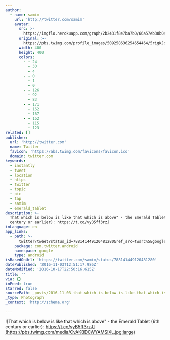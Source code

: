 ```yaml
---
author:
  - name: samim
    url: 'http://twitter.com/samim'
    avatar:
      src: >-
        https://imgflo.herokuapp.com/graph/2b2431f8e7ba7b0/66a57eb38b044b7a9be324d294cafcd9/noop.jpeg?input=https%3A%2F%2Fpbs.twimg.com%2Fprofile_images%2F509258636254654464%2F5rigKJq-_400x400.jpeg
      original: >-
        https://pbs.twimg.com/profile_images/509258636254654464/5rigKJq-_400x400.jpeg
      width: 400
      height: 400
      colors:
        - - 24
          - 30
          - 4
        - - 0
          - 1
          - 0
        - - 126
          - 92
          - 83
        - - 171
          - 162
          - 167
        - - 152
          - 115
          - 123
related: []
publisher:
  url: 'http://twitter.com'
  name: Twitter
  favicon: 'https://abs.twimg.com/favicons/favicon.ico'
  domain: twitter.com
keywords:
  - instantly
  - tweet
  - location
  - https
  - twitter
  - topic
  - pic
  - tap
  - samim
  - emerald_tablet
description: >-
  That which is below is like that which is above" - the Emerald Tablet (6th
  century or earlier): https://t.co/vyB5ff3rzJ
inLanguage: en
app_links:
  - path: >-
      twitter/tweet?status_id=788141449120481280&ref_src=twsrc%5Egoogle%7Ctwcamp%5Eandroidseo%7Ctwgr%5Estatus%7Ctwterm%5E788141449120481280
    package: com.twitter.android
    namespace: google
    type: android
isBasedOnUrl: 'https://twitter.com/samim/status/788141449120481280'
datePublished: '2016-11-03T12:51:17.986Z'
dateModified: '2016-10-17T22:50:16.615Z'
title: ''
via: {}
inFeed: true
starred: false
sourcePath: _posts/2016-11-03-that-which-is-below-is-like-that-which-is-above-the-emera.md
_type: Photograph
_context: 'http://schema.org'

---
```

![That which is below is like that which is above" - the Emerald Tablet (6th century or earlier): https://t.co/vyB5ff3rzJ](https://pbs.twimg.com/media/CvAKBD0WYAMSlXL.jpg:large)